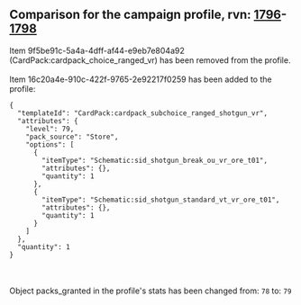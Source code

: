 ## Comparison for the campaign profile, rvn: [1796](https://github.com/PRO100KatYT/FortniteProfileRevisions/tree/main/profiles/campaign/1796%20campaign.json)-[1798](https://github.com/PRO100KatYT/FortniteProfileRevisions/tree/main/profiles/campaign/1798%20campaign.json)

Item 9f5be91c-5a4a-4dff-af44-e9eb7e804a92 (CardPack:cardpack_choice_ranged_vr) has been removed from the profile.
<br><br>
Item 16c20a4e-910c-422f-9765-2e92217f0259 has been added to the profile:

```
{
  "templateId": "CardPack:cardpack_subchoice_ranged_shotgun_vr",
  "attributes": {
    "level": 79,
    "pack_source": "Store",
    "options": [
      {
        "itemType": "Schematic:sid_shotgun_break_ou_vr_ore_t01",
        "attributes": {},
        "quantity": 1
      },
      {
        "itemType": "Schematic:sid_shotgun_standard_vt_vr_ore_t01",
        "attributes": {},
        "quantity": 1
      }
    ]
  },
  "quantity": 1
}
```

<br><br>
Object packs_granted in the profile's stats has been changed from: `78` to: `79`
<br><br>
